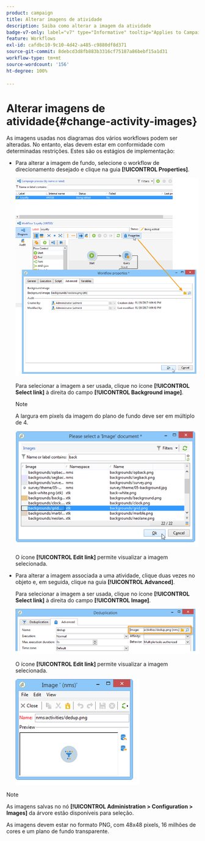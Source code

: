 ```yaml
---
product: campaign
title: Alterar imagens de atividade
description: Saiba como alterar a imagem da atividade
badge-v7-only: label="v7" type="Informative" tooltip="Applies to Campaign Classic v7 only"
feature: Workflows
exl-id: cafdbc10-9c10-4d42-a485-c9880df8d371
source-git-commit: 8debcd3d8fb883b3316cf75187a86bebf15a1d31
workflow-type: tm+mt
source-wordcount: '156'
ht-degree: 100%

---
```


# Alterar imagens de atividade{#change-activity-images}



As imagens usadas nos diagramas dos vários workflows podem ser alteradas. No entanto, elas devem estar em conformidade com determinadas restrições. Estes são os estágios de implementação:

* Para alterar a imagem de fundo, selecione o workflow de direcionamento desejado e clique na guia **[!UICONTROL Properties]**.

   ![](assets/s_user_segmentation_properties_tab.png)

   Para selecionar a imagem a ser usada, clique no ícone **[!UICONTROL Select link]** à direita do campo **[!UICONTROL Background image]**.

   >[!NOTE]
   >
   >A largura em pixels da imagem do plano de fundo deve ser em múltiplo de 4.

   ![](assets/s_user_segmentation_background_select.png)

   O ícone **[!UICONTROL Edit link]** permite visualizar a imagem selecionada.

* Para alterar a imagem associada a uma atividade, clique duas vezes no objeto e, em seguida, clique na guia **[!UICONTROL Advanced]**.

   Para selecionar a imagem a ser usada, clique no ícone **[!UICONTROL Select link]** à direita do campo **[!UICONTROL Image]**.

   ![](assets/s_user_segmentation_activity_image.png)

   O ícone **[!UICONTROL Edit link]** permite visualizar a imagem selecionada.

   ![](assets/s_user_segmentation_activity_image_select.png)

>[!NOTE]
>
>As imagens salvas no nó **[!UICONTROL Administration > Configuration > Images]** da árvore estão disponíveis para seleção.
>  
>As imagens devem estar no formato PNG, com 48x48 pixels, 16 milhões de cores e um plano de fundo transparente.
